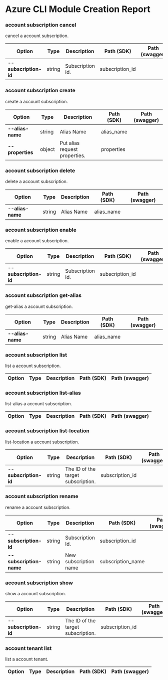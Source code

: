 # Azure CLI Module Creation Report

### account subscription cancel

cancel a account subscription.

|Option|Type|Description|Path (SDK)|Path (swagger)|
|------|----|-----------|----------|--------------|
|**--subscription-id**|string|Subscription Id.|subscription_id|
### account subscription create

create a account subscription.

|Option|Type|Description|Path (SDK)|Path (swagger)|
|------|----|-----------|----------|--------------|
|**--alias-name**|string|Alias Name|alias_name|
|**--properties**|object|Put alias request properties.|properties|
### account subscription delete

delete a account subscription.

|Option|Type|Description|Path (SDK)|Path (swagger)|
|------|----|-----------|----------|--------------|
|**--alias-name**|string|Alias Name|alias_name|
### account subscription enable

enable a account subscription.

|Option|Type|Description|Path (SDK)|Path (swagger)|
|------|----|-----------|----------|--------------|
|**--subscription-id**|string|Subscription Id.|subscription_id|
### account subscription get-alias

get-alias a account subscription.

|Option|Type|Description|Path (SDK)|Path (swagger)|
|------|----|-----------|----------|--------------|
|**--alias-name**|string|Alias Name|alias_name|
### account subscription list

list a account subscription.

|Option|Type|Description|Path (SDK)|Path (swagger)|
|------|----|-----------|----------|--------------|
### account subscription list-alias

list-alias a account subscription.

|Option|Type|Description|Path (SDK)|Path (swagger)|
|------|----|-----------|----------|--------------|
### account subscription list-location

list-location a account subscription.

|Option|Type|Description|Path (SDK)|Path (swagger)|
|------|----|-----------|----------|--------------|
|**--subscription-id**|string|The ID of the target subscription.|subscription_id|
### account subscription rename

rename a account subscription.

|Option|Type|Description|Path (SDK)|Path (swagger)|
|------|----|-----------|----------|--------------|
|**--subscription-id**|string|Subscription Id.|subscription_id|
|**--subscription-name**|string|New subscription name|subscription_name|
### account subscription show

show a account subscription.

|Option|Type|Description|Path (SDK)|Path (swagger)|
|------|----|-----------|----------|--------------|
|**--subscription-id**|string|The ID of the target subscription.|subscription_id|
### account tenant list

list a account tenant.

|Option|Type|Description|Path (SDK)|Path (swagger)|
|------|----|-----------|----------|--------------|